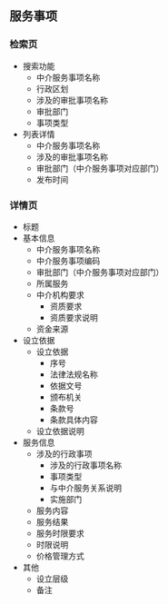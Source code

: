 ## 服务事项
### 检索页
* 搜索功能
  * 中介服务事项名称
  * 行政区划
  * 涉及的审批事项名称
  * 审批部门
  * 事项类型
* 列表详情
  * 中介服务事项名称
  * 涉及的审批事项名称
  * 审批部门（中介服务事项对应部门）
  * 发布时间
### 详情页
* 标题
* 基本信息
  * 中介服务事项名称
  * 中介服务事项编码
  * 审批部门（中介服务事项对应部门）
  * 所属服务
  * 中介机构要求
    * 资质要求
    * 资质要求说明
  * 资金来源
* 设立依据
  * 设立依据
    * 序号
    * 法律法规名称
    * 依据文号
    * 颁布机关
    * 条款号
    * 条款具体内容
  * 设立依据说明
* 服务信息
  * 涉及的行政事项
    * 涉及的行政事项名称
    * 事项类型
    * 与中介服务关系说明
    * 实施部门
  * 服务内容
  * 服务结果
  * 服务时限要求
  * 时限说明
  * 价格管理方式
* 其他
  * 设立层级
  * 备注
